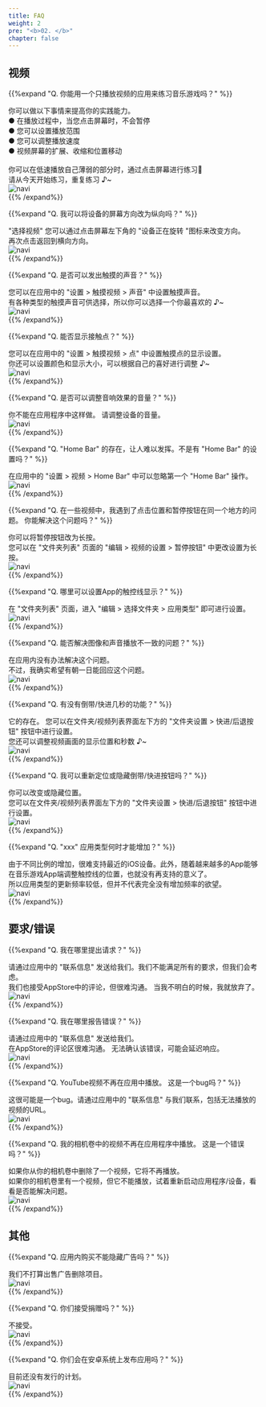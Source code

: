 ```yaml
---
title: FAQ
weight: 2
pre: "<b>02. </b>"
chapter: false
---
```


## 视频

<!-- Q. 動画再生するだけのアプリで音/リズムゲームの練習になるのでしょうか？ -->
{{%expand "Q. 你能用一个只播放视频的应用来练习音乐游戏吗？" %}}
<div class="balloon">
你可以做以下事情来提高你的实践能力。<br>
● 在播放过程中，当您点击屏幕时，不会暂停<br>
● 您可以设置播放范围<br>
● 您可以调整播放速度<br>
● 视频屏幕的扩展、收缩和位置移动<br>
<br>
你可以在低速播放自己薄弱的部分时，通过点击屏幕进行练习💪<br>请从今天开始练习，重复练习 ♪~
</div>
<div class="box"><img src="navi_001.png" alt="navi" class="img-right"></div>
{{% /expand%}}
<br>

<!-- Q. 縦向きにする事は出来ますか？ -->
{{%expand "Q. 我可以将设备的屏幕方向改为纵向吗？" %}}
<div class="balloon">
"选择视频" 您可以通过点击屏幕左下角的 "设备正在旋转 "图标来改变方向。<br>
再次点击返回到横向方向。
</div>
<div class="box"><img src="navi_001.png" alt="navi" class="img-right"></div>
{{% /expand%}}
<br>

<!-- Q. タッチ音を鳴らす事は出来ますか？ -->
{{%expand "Q. 是否可以发出触摸的声音？" %}}
<div class="balloon">
您可以在应用中的 "设置 > 触摸视频 > 声音" 中设置触摸声音。<br>
有各种类型的触摸声音可供选择，所以你可以选择一个你最喜欢的 ♪~
</div>
<div class="box"><img src="navi_002.png" alt="navi" class="img-right"></div>
{{% /expand%}}
<br>

<!-- Q. タッチ箇所を表示する事は出来ますか？ -->
{{%expand "Q. 能否显示接触点？" %}}
<div class="balloon">
您可以在应用中的 "设置 > 触摸视频 > 点" 中设置触摸点的显示设置。<br>
你还可以设置颜色和显示大小，可以根据自己的喜好进行调整 ♪~
</div>
<div class="box"><img src="navi_002.png" alt="navi" class="img-right"></div>
{{% /expand%}}
<br>

<!-- Q. 効果音の音量調整は行なえますか？ -->
{{%expand "Q. 是否可以调整音响效果的音量？" %}}
<div class="balloon">
你不能在应用程序中这样做。 请调整设备的音量。
</div>
<div class="box"><img src="navi_004.png" alt="navi" class="img-right"></div>
{{% /expand%}}
<br>

<!-- Q. 疑似プレイ中にホームバーが邪魔でプレイし難いです。ホームバー設定は無いですか？ -->
{{%expand "Q. \"Home Bar\" 的存在，让人难以发挥。不是有 \"Home Bar\" 的设置吗？" %}}
<div class="balloon">
在应用中的 "设置 > 视频 > Home Bar" 中可以忽略第一个 "Home Bar" 操作。
</div>
<div class="box"><img src="navi_001.png" alt="navi" class="img-right"></div>
{{% /expand%}}
<br>

<!-- Q. プレイ動画によってはタップ位置と一時停止ボタンが同じ場所で困っています。どうにかなりませんか？ -->
{{%expand "Q. 在一些视频中，我遇到了点击位置和暂停按钮在同一个地方的问题。 你能解决这个问题吗？" %}}
<div class="balloon">
你可以将暂停按钮改为长按。<br>
您可以在 "文件夹列表" 页面的 "编辑 > 视频的设置 > 暂停按钮" 中更改设置为长按。
</div>
<div class="box"><img src="navi_002.png" alt="navi" class="img-right"></div>
{{% /expand%}}
<br>

<!-- Q. アプリの判定ライン表示の設定は何処から行えますか？ -->
{{%expand "Q. 哪里可以设置App的触控线显示？" %}}
<div class="balloon">
在 "文件夹列表" 页面，进入 "编辑 > 选择文件夹 > 应用类型" 即可进行设置。
</div>
<div class="box"><img src="navi_001.png" alt="navi" class="img-right"></div>
{{% /expand%}}
<br>

<!-- Q. 音ズレを直せますか？ -->
{{%expand "Q. 能否解决图像和声音播放不一致的问题？" %}}
<div class="balloon">
在应用内没有办法解决这个问题。<br>不过，我确实希望有朝一日能回应这个问题。
</div>
<div class="box"><img src="navi_003.png" alt="navi" class="img-right"></div>
{{% /expand%}}
<br>

<!-- Q. 数秒だけ巻き戻し/早送りする機能はありますか？ -->
{{%expand "Q. 有没有倒带/快进几秒的功能？" %}}
<div class="balloon">
它的存在。 您可以在文件夹/视频列表界面左下方的 "文件夹设置 > 快进/后退按钮" 按钮中进行设置。<br>
您还可以调整视频画面的显示位置和秒数 ♪~
</div>
<div class="box"><img src="navi_002.png" alt="navi" class="img-right"></div>
{{% /expand%}}
<br>

<!-- Q. 巻き戻し/早送りボタンを位置変更または非表示できますか？ -->
{{%expand "Q. 我可以重新定位或隐藏倒带/快进按钮吗？" %}}
<div class="balloon">
你可以改变或隐藏位置。<br>
您可以在文件夹/视频列表界面左下方的 "文件夹设置 > 快进/后退按钮" 按钮中进行设置。
</div>
<div class="box"><img src="navi_001.png" alt="navi" class="img-right"></div>
{{% /expand%}}
<br>

<!-- Q. ◯◯のアプリ種類はいつ増えますか？ -->
{{%expand "Q. \"xxx\" 应用类型何时才能增加？" %}}
<div class="balloon">
由于不同比例的增加，很难支持最近的iOS设备。此外，随着越来越多的App能够在音乐游戏App端调整触控线的位置，也就没有再支持的意义了。<br>所以应用类型的更新频率较低，但并不代表完全没有增加频率的欲望。
</div>
<div class="box"><img src="navi_003.png" alt="navi" class="img-right"></div>
{{% /expand%}}

## 要求/错误

<!-- Q. 要望は何処からすればいいですか？ -->
{{%expand "Q. 我在哪里提出请求？" %}}
<div class="balloon">
请通过应用中的 "联系信息" 发送给我们。我们不能满足所有的要求，但我们会考虑。<br>我们也接受AppStore中的评论，但很难沟通。 当我不明白的时候，我就放弃了。
</div>
<div class="box"><img src="navi_001.png" alt="navi" class="img-right"></div>
{{% /expand%}}
<br>

<!-- Q. バグは何処から報告すればいいですか？ -->
{{%expand "Q. 我在哪里报告错误？" %}}
<div class="balloon">
请通过应用中的 "联系信息" 发送给我们。<br>在AppStore的评论区很难沟通。 无法确认该错误，可能会延迟响应。
</div>
<div class="box"><img src="navi_001.png" alt="navi" class="img-right"></div>
{{% /expand%}}
<br>

<!-- Q. YouTubeの動画がアプリ内で再生されなくなりました。これはバグですか？ -->
{{%expand "Q. YouTube视频不再在应用中播放。 这是一个bug吗？" %}}
<div class="balloon">
这很可能是一个bug。请通过应用中的 "联系信息" 与我们联系，包括无法播放的视频的URL。
</div>
<div class="box"><img src="navi_003.png" alt="navi" class="img-right"></div>
{{% /expand%}}
<br>

<!-- Q. カメラロールの動画がアプリ内で再生されなくなりました。これはバグですか？ -->
{{%expand "Q. 我的相机卷中的视频不再在应用程序中播放。 这是一个错误吗？" %}}
<div class="balloon">
如果你从你的相机卷中删除了一个视频，它将不再播放。<br>如果你的相机卷里有一个视频，但它不能播放，试着重新启动应用程序/设备，看看是否能解决问题。
</div>
<div class="box"><img src="navi_001.png" alt="navi" class="img-right"></div>
{{% /expand%}}

## 其他

<!-- Q. 広告はアプリ内課金で消せませんか？ -->
{{%expand "Q. 应用内购买不能隐藏广告吗？" %}}
<div class="balloon">
我们不打算出售广告删除项目。
</div>
<div class="box"><img src="navi_003.png" alt="navi" class="img-right"></div>
{{% /expand%}}
<br>

<!-- Q. Donateは受け付けていますか？ -->
{{%expand "Q. 你们接受捐赠吗？" %}}
<div class="balloon">
不接受。
</div>
<div class="box"><img src="navi_001.png" alt="navi" class="img-right"></div>
{{% /expand%}}
<br>

<!-- Q. Androidアプリは配信しないのですか？ -->
{{%expand "Q. 你们会在安卓系统上发布应用吗？" %}}
<div class="balloon">
目前还没有发行的计划。
</div>
<div class="box"><img src="navi_004.png" alt="navi" class="img-right"></div>
{{% /expand%}}
